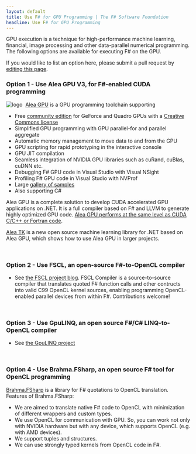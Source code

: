 ```yaml
---
layout: default
title: Use F# for GPU Programming | The F# Software Foundation
headline: Use F# for GPU Programming
---
```


GPU execution is a technique for high-performance machine learning, financial, image processing and other 
data-parallel numerical programming. The following options are available for executing F# on the GPU. 

If you would like to list an 
option here, please submit a pull request by [editing this page](https://github.com/fsharp/fsfoundation/edit/gh-pages/use/gpu/index.md).

### Option 1 - Use Alea GPU V3, for F#-enabled CUDA programming 

![logo](/images/thumbs/quantalea-small.png)&nbsp; [Alea GPU](http://www.aleagpu.com) is a GPU programming toolchain supporting 

* Free [community edition](http://www.aleagpu.com/license.html) for GeForce and Quadro GPUs with a [Creative Commons license](https://creativecommons.org/licenses/by/4.0/)
* Simplified GPU programming with GPU parallel-for and parallel aggregate
* Automatic memory management to move data to and from the GPU
* GPU scripting for rapid prototyping in the interactive console
* GPU JIT compilation 
* Seamless integration of NVIDIA GPU libraries such as cuRand, cuBlas, cuDNN etc.
* Debugging F# GPU code in Visual Studio with Visual NSight 
* Profiling F# GPU code in Visual Studio with NVProf 
* Large [gallery of samples](http://www.aleagpu.com/gallery.html) 
* Also supporting C#
 
Alea GPU is a complete solution to develop CUDA accelerated GPU applications on .NET. It is a full compiler based on F# and LLVM to generate highly optimized GPU code. [Alea GPU performs at the same level as CUDA C/C++ or Fortran code](http://blog.quantalea.com/?p=9871). 

[Alea TK](http://www.aleatk.com) is a new open source machine learning library for .NET based on Alea GPU, which shows how to use Alea GPU in larger projects. 

<br />

### Option 2 - Use FSCL, an open-source F#-to-OpenCL compiler

* See [the FSCL project blog](https://github.com/FSCL/FSCL.Compiler). FSCL Compiler is a source-to-source compiler that translates quoted F# function calls and other contructs into valid C99 OpenCL kernel sources, enabling programming OpenCL-enabled parallel devices from within F#. Contributions welcome!

<br />

### Option 3 - Use GpuLINQ, an open source F#/C# LINQ-to-OpenCL compiler

* See [the GpuLINQ project](https://github.com/nessos/GpuLinq/)

<br />

### Option 4 - Use Brahma.FSharp, an open source F# tool for OpenCL programming

[Brahma.FSharp](http://yaccconstructor.github.io/Brahma.FSharp/) is a library for F# quotations to OpenCL translation.
Features of Brahma.FSharp:

 * We are aimed to translate native F# code to OpenCL with minimization of different wrappers and custom types.
 * We use OpenCL for communication with GPU. So, you can work not only with NVIDIA hardware but with any device, which supports OpenCL (e.g. with AMD devices).
 * We support tuples and structures.
 * We can use strongly typed kernels from OpenCL code in F#.

<br />



